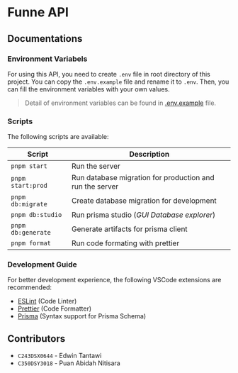 # Funne API

## Documentations

### Environment Variabels

For using this API, you need to create `.env` file in root directory of this project. You can copy the `.env.example` file and rename it to `.env`. Then, you can fill the environment variables with your own values.

> Detail of environment variables can be found in [.env.example](./.env.example) file.

### Scripts

The following scripts are available:

| Script             | Description                                              |
| ------------------ | -------------------------------------------------------- |
| `pnpm start`       | Run the server                                           |
| `pnpm start:prod`  | Run database migration for production and run the server |
| `pnpm db:migrate`  | Create database migration for development                |
| `pnpm db:studio`   | Run prisma studio (_GUI Database explorer_)              |
| `pnpm db:generate` | Generate artifacts for prisma client                     |
| `pnpm format`      | Run code formating with prettier                         |

### Development Guide

For better development experience, the following VSCode extensions are recommended:

- [ESLint](https://marketplace.visualstudio.com/items?itemName=dbaeumer.vscode-eslint) (Code Linter)
- [Prettier](https://marketplace.visualstudio.com/items?itemName=esbenp.prettier-vscode) (Code Formatter)
- [Prisma](https://marketplace.visualstudio.com/items?itemName=Prisma.prisma) (Syntax support for Prisma Schema)

## Contributors

- `C243DSX0644` - Edwin Tantawi
- `C350DSY3018` - Puan Abidah Nitisara
